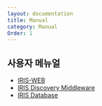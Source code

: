 ```yaml
---
layout: documentation
title: Manual
category: Manual
Order: 1
---
```

## 사용자 메뉴얼

- [IRIS-WEB](/manual/IRIS-Manual/IRIS-WEB/index.html)
- [IRIS Discovery Middleware](/manual/IRIS-Manual/IRIS-Discovery-Middleware/index.html)
- [IRIS Database](/manual/IRIS-Manual/IRIS-Database/index.html)
